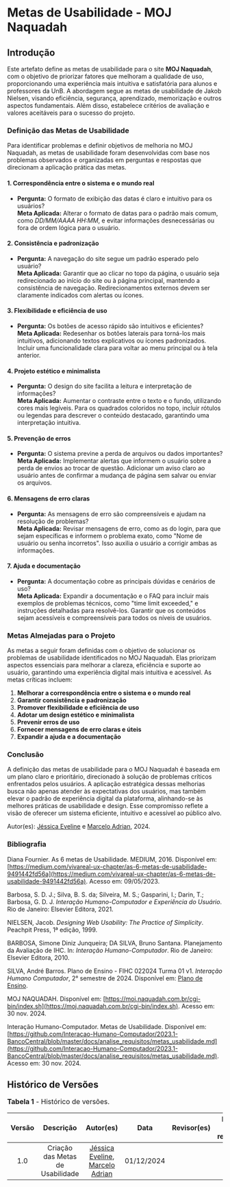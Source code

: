 # Metas de Usabilidade - MOJ Naquadah

## Introdução

Este artefato define as metas de usabilidade para o site **MOJ Naquadah**, com o objetivo de priorizar fatores que melhoram a qualidade de uso, proporcionando uma experiência mais intuitiva e satisfatória para alunos e professores da UnB. A abordagem segue as metas de usabilidade de Jakob Nielsen, visando eficiência, segurança, aprendizado, memorização e outros aspectos fundamentais. Além disso, estabelece critérios de avaliação e valores aceitáveis para o sucesso do projeto.

### **Definição das Metas de Usabilidade**

Para identificar problemas e definir objetivos de melhoria no MOJ Naquadah, as metas de usabilidade foram desenvolvidas com base nos problemas observados e organizadas em perguntas e respostas que direcionam a aplicação prática das metas.  

#### **1. Correspondência entre o sistema e o mundo real**  
- **Pergunta:** O formato de exibição das datas é claro e intuitivo para os usuários?  
  **Meta Aplicada:** Alterar o formato de datas para o padrão mais comum, como *DD/MM/AAAA HH:MM*, e evitar informações desnecessárias ou fora de ordem lógica para o usuário.  

#### **2. Consistência e padronização**  
- **Pergunta:** A navegação do site segue um padrão esperado pelo usuário?  
  **Meta Aplicada:** Garantir que ao clicar no topo da página, o usuário seja redirecionado ao início do site ou à página principal, mantendo a consistência de navegação. Redirecionamentos externos devem ser claramente indicados com alertas ou ícones.  

#### **3. Flexibilidade e eficiência de uso**  
- **Pergunta:** Os botões de acesso rápido são intuitivos e eficientes?  
  **Meta Aplicada:** Redesenhar os botões laterais para torná-los mais intuitivos, adicionando textos explicativos ou ícones padronizados. Incluir uma funcionalidade clara para voltar ao menu principal ou à tela anterior.  

#### **4. Projeto estético e minimalista**  
- **Pergunta:** O design do site facilita a leitura e interpretação de informações?  
  **Meta Aplicada:** Aumentar o contraste entre o texto e o fundo, utilizando cores mais legíveis. Para os quadrados coloridos no topo, incluir rótulos ou legendas para descrever o conteúdo destacado, garantindo uma interpretação intuitiva.  

#### **5. Prevenção de erros**  
- **Pergunta:** O sistema previne a perda de arquivos ou dados importantes?  
  **Meta Aplicada:** Implementar alertas que informem o usuário sobre a perda de envios ao trocar de questão. Adicionar um aviso claro ao usuário antes de confirmar a mudança de página sem salvar ou enviar os arquivos.  

#### **6. Mensagens de erro claras**  
- **Pergunta:** As mensagens de erro são compreensíveis e ajudam na resolução de problemas?  
  **Meta Aplicada:** Revisar mensagens de erro, como as do login, para que sejam específicas e informem o problema exato, como "Nome de usuário ou senha incorretos". Isso auxilia o usuário a corrigir ambas as informações.  

#### **7. Ajuda e documentação**  
- **Pergunta:** A documentação cobre as principais dúvidas e cenários de uso?  
  **Meta Aplicada:** Expandir a documentação e o FAQ para incluir mais exemplos de problemas técnicos, como "time limit exceeded," e instruções detalhadas para resolvê-los. Garantir que os conteúdos sejam acessíveis e compreensíveis para todos os níveis de usuários.  

### **Metas Almejadas para o Projeto**

As metas a seguir foram definidas com o objetivo de solucionar os problemas de usabilidade identificados no MOJ Naquadah. Elas priorizam aspectos essenciais para melhorar a clareza, eficiência e suporte ao usuário, garantindo uma experiência digital mais intuitiva e acessível. As metas críticas incluem:

1. **Melhorar a correspondência entre o sistema e o mundo real**  
2. **Garantir consistência e padronização**  
3. **Promover flexibilidade e eficiência de uso**  
4. **Adotar um design estético e minimalista**  
5. **Prevenir erros de uso**  
6. **Fornecer mensagens de erro claras e úteis**  
7. **Expandir a ajuda e a documentação**  

### **Conclusão**

A definição das metas de usabilidade para o MOJ Naquadah é baseada em um plano claro e prioritário, direcionado à solução de problemas críticos enfrentados pelos usuários. A aplicação estratégica dessas melhorias busca não apenas atender às expectativas dos usuários, mas também elevar o padrão de experiência digital da plataforma, alinhando-se às melhores práticas de usabilidade e design. Esse compromisso reflete a visão de oferecer um sistema eficiente, intuitivo e acessível ao público alvo.

Autor(es): [Jéssica Eveline](https://github.com/xzxjesse) e [Marcelo Adrian](https://github.com/Marcelo-Adrian), 2024.

### **Bibliografia**

Diana Fournier. As 6 metas de Usabilidade. MEDIUM, 2016. Disponível em: [https://medium.com/vivareal-ux-chapter/as-6-metas-de-usabilidade-9491442fd56a](https://medium.com/vivareal-ux-chapter/as-6-metas-de-usabilidade-9491442fd56a). Acesso em: 09/05/2023.  

Barbosa, S. D. J.; Silva, B. S. da; Silveira, M. S.; Gasparini, I.; Darin, T.; Barbosa, G. D. J. *Interação Humano-Computador e Experiência do Usuário*. Rio de Janeiro: Elsevier Editora, 2021.  

NIELSEN, Jacob. *Designing Web Usability: The Practice of Simplicity*. Peachpit Press, 1ª edição, 1999.  

BARBOSA, Simone Diniz Junqueira; DA SILVA, Bruno Santana. Planejamento da Avaliação de IHC. In: *Interação Humano-Computador*. Rio de Janeiro: Elsevier Editora, 2010.  

SILVA, André Barros. Plano de Ensino - FIHC 022024 Turma 01 v1. *Interação Humano Computador*, 2° semestre de 2024. Disponível em: [Plano de Ensino](https://aprender3.unb.br/pluginfile.php/2972625/mod_resource/content/56/Plano_de_Ensino%20FIHC%20022024%20Turma%2001%20v1.pdf).  

MOJ NAQUADAH. Disponível em: [https://moj.naquadah.com.br/cgi-bin/index.sh](https://moj.naquadah.com.br/cgi-bin/index.sh). Acesso em: 30 nov. 2024.  

Interação Humano-Computador. Metas de Usabilidade. Disponível em: [https://github.com/Interacao-Humano-Computador/2023.1-BancoCentral/blob/master/docs/analise_requisitos/metas_usabilidade.md](https://github.com/Interacao-Humano-Computador/2023.1-BancoCentral/blob/master/docs/analise_requisitos/metas_usabilidade.md). Acesso em: 30 nov. 2024.  

## Histórico de Versões

<font size="3"><p style="text-align: left">**Tabela 1** - Histórico de versões.</p></font>

|Versão|Descrição|Autor(es)|Data|Revisor(es)|Data de revisão|
|:---:|:---:|:---:|:---:|:---:|:---:|
|1.0|Criação das Metas de Usabilidade|[Jéssica Eveline](https://github.com/xzxjesse), [Marcelo Adrian](https://github.com/Marcelo-Adrian)|01/12/2024|